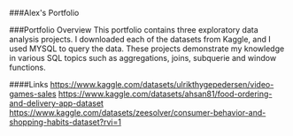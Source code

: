 ###Alex's Portfolio

###Portfolio Overview
This portfolio contains three exploratory data analysis projects. I downloaded each of the datasets from Kaggle, and I used MYSQL to query the data. These projects demonstrate my knowledge in various SQL topics such as aggregations, joins, subquerie and window functions.

####Links
https://www.kaggle.com/datasets/ulrikthygepedersen/video-games-sales
https://www.kaggle.com/datasets/ahsan81/food-ordering-and-delivery-app-dataset
https://www.kaggle.com/datasets/zeesolver/consumer-behavior-and-shopping-habits-dataset?rvi=1
